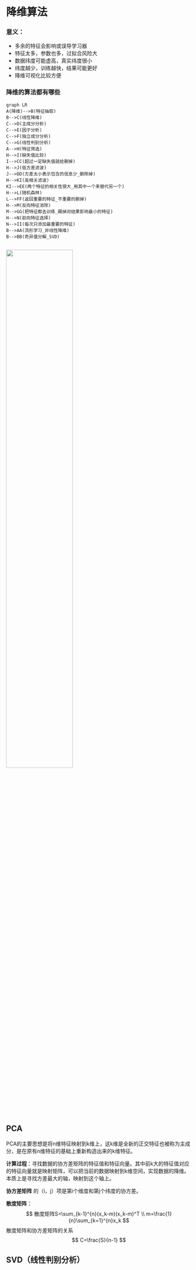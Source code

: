 # 降维算法

### 意义：

- 多余的特征会影响或误导学习器
- 特征太多，参数也多，过拟合风险大
- 数据纬度可能虚高，真实纬度很小
- 纬度越少，训练越快，结果可能更好
- 降维可视化比较方便

### 降维的算法都有哪些

``` mermaid
graph LR
A(降维)-->B(特征抽取)
B-->C(线性降维)
C-->D(主成分分析)
C-->E(因子分析)
C-->F(独立成分分析)
C-->G(线性判别分析)
A-->H(特征筛选)
H-->I(缺失值比较)
I-->CC(超过一定缺失值就给删掉)
H-->J(低方差滤波)
J-->DD(方差太小表示包含的信息少_删除掉)
H-->KI(高相关滤波)
KI-->EE(两个特征的相关性很大_用其中一个来替代另一个)
H-->L(随机森林)
L-->FF(返回重要的特征_不重要的删掉)
H-->M(反向特征消除)
M-->GG(把特征都去训练_踢掉对结果影响最小的特征)
H-->N(前向特征选择)
N-->II(每次只添加最重要的特征)
B-->AA(流形学习_非线性降维)
B-->BB(奇异值分解_SVD)


```

<img src="C:\Users\Administrator\AppData\Roaming\Typora\typora-user-images\1564925904679.png" width="60%" />   



## PCA 

PCA的主要思想是将n维特征映射到k维上，这k维是全新的正交特征也被称为主成分，是在原有n维特征的基础上重新构造出来的k维特征。

**计算过程**：寻找数据的协方差矩阵的特征值和特征向量。其中前k大的特征值对应的特征向量就是映射矩阵，可以把当前的数据映射到k维空间，实现数据的降维。本质上是寻找方差最大的轴，映射到这个轴上。

**协方差矩阵** 的（i，j）项是第i个维度和第j个纬度的协方差。

**散度矩阵**：
$$
散度矩阵S=\sum_{k-1}^{n}(x_k-m)(x_k-m)^T \\
m=\frac{1}{n}\sum_{k=1}^{n}x_k
$$
散度矩阵和协方差矩阵的关系
$$
C=\frac{S}{n-1}
$$


## SVD（线性判别分析）

